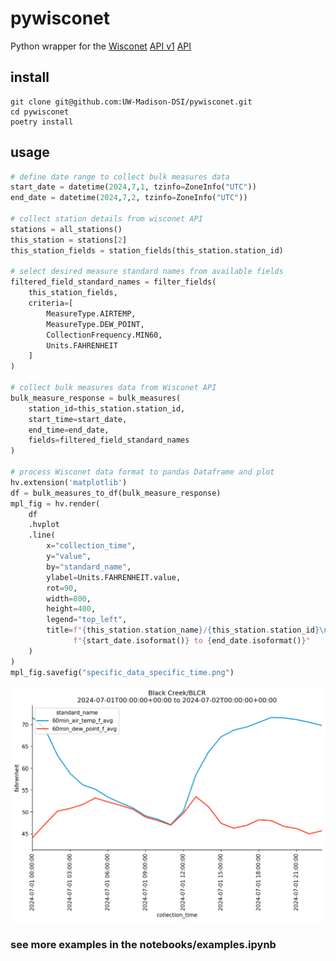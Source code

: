 # pywisconet
Python wrapper for the [Wisconet](https://wisconet.wisc.edu/) [API v1](https://wisconet.wisc.edu/docs)
[API](https://connect.doit.wisc.edu/pywisconet_wrapper/docs)

## install
```
git clone git@github.com:UW-Madison-DSI/pywisconet.git
cd pywisconet
poetry install
```

## usage
```python
# define date range to collect bulk measures data
start_date = datetime(2024,7,1, tzinfo=ZoneInfo("UTC"))
end_date = datetime(2024,7,2, tzinfo=ZoneInfo("UTC"))

# collect station details from wisconet API
stations = all_stations()
this_station = stations[2]
this_station_fields = station_fields(this_station.station_id)

# select desired measure standard names from available fields
filtered_field_standard_names = filter_fields(
    this_station_fields, 
    criteria=[
        MeasureType.AIRTEMP, 
        MeasureType.DEW_POINT,
        CollectionFrequency.MIN60,
        Units.FAHRENHEIT
    ]
)

# collect bulk measures data from Wisconet API
bulk_measure_response = bulk_measures(
    station_id=this_station.station_id, 
    start_time=start_date, 
    end_time=end_date,
    fields=filtered_field_standard_names
)

# process Wisconet data format to pandas Dataframe and plot
hv.extension('matplotlib')
df = bulk_measures_to_df(bulk_measure_response)
mpl_fig = hv.render(
    df
    .hvplot
    .line(
        x="collection_time", 
        y="value",
        by="standard_name",
        ylabel=Units.FAHRENHEIT.value,
        rot=90,
        width=800, 
        height=400,
        legend="top_left",
        title=f"{this_station.station_name}/{this_station.station_id}\n"
              f"{start_date.isoformat()} to {end_date.isoformat()}"
    )
)
mpl_fig.savefig("specific_data_specific_time.png")
```
![Specific data over a specific time period](./notebooks/specific_data_specific_time.png)

### see more examples in the notebooks/examples.ipynb
